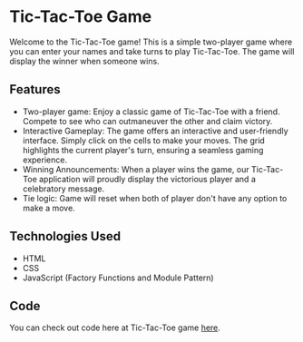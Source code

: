 # Tic-Tac-Toe Game

Welcome to the Tic-Tac-Toe game! This is a simple two-player game where you can enter your names and take turns to play Tic-Tac-Toe. The game will display the winner when someone wins.

## Features

- Two-player game: Enjoy a classic game of Tic-Tac-Toe with a friend. Compete to see who can outmaneuver the other and claim victory.
- Interactive Gameplay: The game offers an interactive and user-friendly interface. Simply click on the cells to make your moves. The grid highlights the current player's turn, ensuring a seamless gaming experience.
- Winning Announcements: When a player wins the game, our Tic-Tac-Toe application will proudly display the victorious player and a celebratory message.
- Tie logic: Game will reset when both of player don't have any option to make a move.

## Technologies Used

- HTML
- CSS
- JavaScript (Factory Functions and Module Pattern)

## Code

You can check out code here at Tic-Tac-Toe game [here](https://jennyrishabh.github.io/t3-game/).